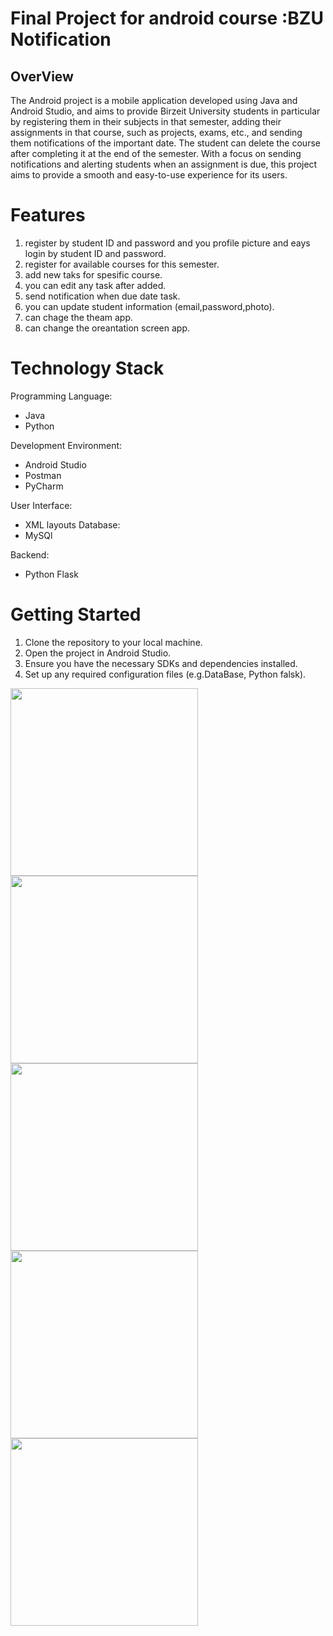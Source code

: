 # Final Project for android course :BZU Notification

## OverView
The Android project is a mobile application developed using Java and Android Studio, and aims to provide Birzeit University students in particular by registering them in their subjects in that semester, adding their assignments in that course, such as projects, exams, etc., and sending them notifications of the important date. The student can delete the course after completing it at the end of the semester. With a focus on sending notifications and alerting students when an assignment is due, this project aims to provide a smooth and easy-to-use experience for its users.


# Features
1. register by student ID and password and you profile picture and eays login by student ID and password.
2. register for available courses for this semester.
3. add new taks for spesific course.
4. you can edit any task after added.
5. send notification when due date task.
6. you can update student information (email,password,photo).
7. can chage the theam app.
8. can change the oreantation screen app.

# Technology Stack
Programming Language:
- Java 
- Python

Development Environment:
- Android Studio 
- Postman
- PyCharm

User Interface: 
- XML layouts
Database: 
- MySQl 

Backend:
- Python Flask

# Getting Started
1. Clone the repository to your local machine.
2. Open the project in Android Studio.
3. Ensure you have the necessary SDKs and dependencies installed.
4. Set up any required configuration files (e.g.DataBase, Python falsk).

<img src="https://github.com/Mohammad-Zaben/BZU-Notification/assets/141401082/35f47c1d-da87-4ea9-83df-deff04caf503" alt="" width=300 > 
<img src="https://github.com/Mohammad-Zaben/BZU-Notification/assets/141401082/7624b016-6a59-418f-aa51-0b7f0cc6387a" alt="" width=300 >
<img src="https://github.com/Mohammad-Zaben/BZU-Notification/assets/141401082/2393f213-5aad-4ce0-a042-5c397945cd79" alt="" width=300 >
<img src="https://github.com/Mohammad-Zaben/BZU-Notification/assets/141401082/7e07b08e-f8e8-4989-9c63-cff6e64c9a60" alt="" width=300 >
<img src="https://github.com/Mohammad-Zaben/BZU-Notification/assets/141401082/eab9faee-34a2-4a47-81c9-55f58c26fc46" alt="" width=300 >




